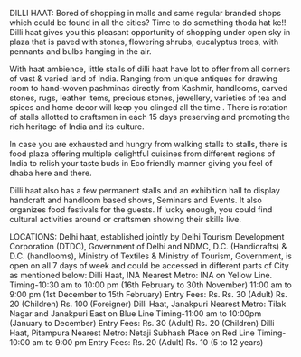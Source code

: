DILLI HAAT:
Bored of shopping in malls and same regular branded shops which could be found in all the cities? Time to do something thoda hat ke!! Dilli haat gives you this pleasant opportunity of shopping under open sky in plaza that is paved with stones, flowering shrubs, eucalyptus trees, with pennants and bulbs hanging in the air. 

With haat ambience, little stalls of dilli haat have lot to offer from all corners of vast & varied land of India. Ranging from unique antiques for drawing room to hand-woven pashminas directly from Kashmir, handlooms, carved stones, rugs, leather items,  precious stones, jewellery, varieties of tea and spices and home decor will keep you clinged all the time . There is rotation of stalls allotted to craftsmen in each 15 days preserving and promoting the rich heritage of India and its culture. 

In case you are exhausted and hungry from walking stalls to stalls, there is food plaza offering multiple delightful cuisines from different regions of India to relish your taste buds in Eco friendly manner giving you feel of dhaba here and there.


Dilli haat also has a few permanent stalls and an exhibition hall to display handcraft and handloom based shows, Seminars and Events. It also organizes food festivals for the guests. If lucky enough, you could find cultural activities around or craftsmen showing their skills live.

LOCATIONS: 
Delhi haat, established jointly by Delhi Tourism Development Corporation (DTDC), Government of Delhi and NDMC, D.C. (Handicrafts) & D.C. (handlooms), Ministry of Textiles & Ministry of Tourism, Government, is open on all 7 days of week and could be accessed in different parts of City as mentioned below:
Dilli Haat, INA
Nearest Metro: INA on Yellow Line.
Timing-10:30 am to 10:00 pm (16th February to 30th November)
          11:00 am to 9:00 pm (1st December to 15th February)
  Entry Fees: Rs. Rs. 30 (Adult)
                      Rs. 20 (Children)
                     Rs. 100 (Foreigner)
Dilli Haat, Janakpuri
Nearest Metro: Tilak Nagar and Janakpuri East on Blue Line
Timing-11:00 am to 10:00pm (January to December)
Entry Fees: Rs. 30 (Adult)
                    Rs. 20 (Children)
Dilli Haat, Pitampura
Nearest Metro: Netaji Subhash Place on Red Line
Timing-10:00 am to 9:00 pm
Entry Fees: Rs. 20 (Adult)
                    Rs. 10 (5 to 12 years)

